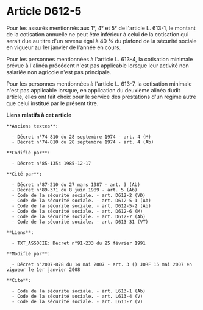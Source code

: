 # Article D612-5

Pour les assurés mentionnés aux 1°, 4° et 5° de l'article L. 613-1, le montant de la cotisation annuelle ne peut être
inférieur à celui de la cotisation qui serait due au titre d'un revenu égal à 40 % du plafond de la sécurité sociale en
vigueur au 1er janvier de l'année en cours.

Pour les personnes mentionnées à l'article L. 613-4, la cotisation minimale prévue à l'alinéa précédent n'est pas applicable
lorsque leur activité non salariée non agricole n'est pas principale. 

Pour les personnes mentionnées à l'article L. 613-7, la cotisation minimale n'est pas applicable lorsque, en application du
deuxième alinéa dudit article, elles ont fait choix pour le service des prestations d'un régime autre que celui institué par
le présent titre.

**Liens relatifs à cet article**

	**Anciens textes**:

	  - Décret n°74-810 du 28 septembre 1974 - art. 4 (M)
	  - Décret n°74-810 du 28 septembre 1974 - art. 4 (Ab)

	**Codifié par**:

	  - Décret n°85-1354 1985-12-17

	**Cité par**:

	  - Décret n°87-210 du 27 mars 1987 - art. 3 (Ab)
	  - Décret n°89-371 du 8 juin 1989 - art. 5 (Ab)
	  - Code de la sécurité sociale. - art. D612-2 (VD)
	  - Code de la sécurité sociale. - art. D612-5-1 (Ab)
	  - Code de la sécurité sociale. - art. D612-5-2 (Ab)
	  - Code de la sécurité sociale. - art. D612-6 (M)
	  - Code de la sécurité sociale. - art. D612-7 (Ab)
	  - Code de la sécurité sociale. - art. D613-31 (VT)

	**Liens**:

	  - TXT_ASSOCIE: Décret n°91-233 du 25 février 1991

	**Modifié par**:

	  - Décret n°2007-878 du 14 mai 2007 - art. 3 () JORF 15 mai 2007 en vigueur le 1er janvier 2008

	**Cite**:

	  - Code de la sécurité sociale. - art. L613-1 (Ab)
	  - Code de la sécurité sociale. - art. L613-4 (V)
	  - Code de la sécurité sociale. - art. L613-7 (V)

